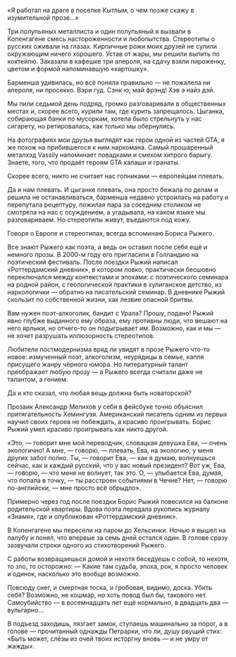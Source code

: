 
«Я работал на драге в поселке Кытлым, о чем позже скажу в изумительной прозе…»

​​Три полупьяных металлиста и один полупьяный я вызвали в Копенгагене смесь настороженности и любопытства. Стереотипы о русских оживали на глазах. Кирпичные рожи моих друзей не сулили окружающим ничего хорошего. Устав от жары, мы решили выпить по коктейлю. Заказали в кафешке три апероля, на сдачу взяли пироженку, цветом и формой напоминавшую «картошку».

Барменша удивилась, но всё поняла правильно — не пожалела ни апероля, ни просекко. Вэри гуд. Сэнк ю, май фрэнд! Хэв э найз дэй.

Мы пили седьмой день подряд, громко разговаривали в общественных местах и, скорее всего, курили там, где курить запрещалось. Цыганка, собирающая банки по мусоркам, хотела было стрельнуть у нас сигарету, но ретировалась, как только мы обернулись.

На фотографиях мои друзья выглядят как герои одной из частей GTA, я же похож на прибившегося к ним наркомана. Самый прошаренный металхэд Vassily напоминает повадками и смехом хитрого барыгу. Знаете, того, что продаёт героям GTA калаши и гранаты.

Скорее всего, никто не считает нас гопниками — европейцам плевать. 

Да и нам плевать. И цыганке плевать, она просто бежала по делам и решила не останавливаться, барменша недавно устроилась на работу и перепутала рецептуру, пожилая пара за соседним столиком не смотрела на нас с осуждением, а угадывала, на каком языке мы разговариваем. Но стереотипы живут, въедаются под кожу.

Говоря о Европе и стереотипах, всегда вспоминаю Бориса Рыжего.

Все знают Рыжего как поэта, а ведь он оставил после себя ещё и немного прозы. В 2000-м году его пригласили в Голландию на поэтический фестиваль. После поездки Рыжий написал «Роттердамский дневник», в котором ловко, практически бесшовно переключался между контекстами и эпохами: с поэтического семинара на родной район, с геологической практики в хулиганское детство, из наркологички — обратно на писательский семинар. В дневнике Рыжий скользит по собственной жизни, как лезвие опасной бритвы.

Вам нужен поэт-алкоголик, бандит с Урала? Прошу, подано! Рыжий явно глубже выданного ему образа, ему противны люди, что вешают на него ярлыки, но отчего-то он подыгрывает им. Возможно, как и мы — не хочет разрушать иллюзорность стереотипов.

Любители постмодернизма вряд ли увидят в прозе Рыжего что-то новое: измученный поэт, алкоголизм, неурядицы в семье, капля присущего жанру чёрного юмора. Но литературный талант преображает любую прозу — а Рыжего всегда считали даже не талантом, а гением.

Да и кто сказал, что любая вещь должна быть новаторской?

Прозаик Александр Мелихов у себя в фейсбуке точно объяснил притягательность Хемингуэя. Американский писатель одним из первых научил своих героев не побеждать, а красиво проигрывать. Борис Рыжий умел красиво проигрывать как никто другой. 

«Это, — говорит мне мой переводчик, словацкая девушка Ева, — очень экологично! А мне, — говорю, — плевать, Ева, на экологию, у меня других забот полно. Ты, — говорит Ева, — как я думаю, волнуешься сейчас, как и каждый русский, что у вас новый президент? Вот уж, Ева, — говорю, — что меня не волнует, так это. О, — улыбается Ева, думая, что попала в точку, — ты расстроен событиями в Чечне? Нет, — говорю по-английски, — мне просто всё обрыдло».

Примерно через год после поездки Борис Рыжий повесился на балконе родительской квартиры. Вдова поэта передала рукопись журналу «Знамя», где и опубликован «Роттердамский дневник».

В Копенгагене мы пересели на паром до Хельсинки. Ночью я вышел на палубу и понял, что впервые за семь дней остался один. В голове сразу зазвучали строки одного из стихотворений Рыжего.

С работы возвращаешься домой
и нехотя беседуешь с собой,
то нехотя, то зло, то осторожно:
— Какие там судьба, эпоха, рок,
я просто человек и одинок,
насколько это вообще возможно.

Повсюду снег, и смертная тоска,
и гробовая, видимо, доска.
Убить себя? Возможно, не кошмар, но
хоть повод был бы, такового нет.
Самоубийство — в восемнадцать лет
ещё нормально, в двадцать два — вульгарно…

В подъезд заходишь, лязгает замок,
ступаешь машинально за порог,
а в голове — прочитанный однажды
Петрарки, что ли, душу рвущий стих:
«Быть может, слёзы из очей твоих
исторгну вновь — и не умру от жажды».